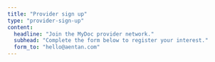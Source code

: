 ```yaml
---
title: "Provider sign up"
type: "provider-sign-up"
content:
  headline: "Join the MyDoc provider network."
  subhead: "Complete the form below to register your interest."
  form_to: "hello@aentan.com"
---
```

